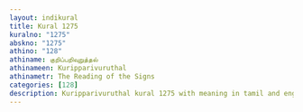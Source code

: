```yaml
---
layout: indikural
title: Kural 1275
kuralno: "1275"
abskno: "1275"
athino: "128"
athiname: குறிப்பறிவுறுத்தல்
athinameen: Kuripparivuruthal
athinametr: The Reading of the Signs
categories: [128]
description: Kuripparivuruthal kural 1275 with meaning in tamil and english 
---
```


